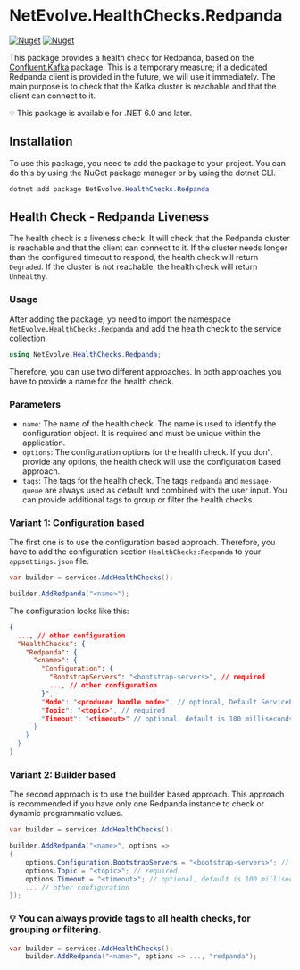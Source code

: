 # NetEvolve.HealthChecks.Redpanda

[![Nuget](https://img.shields.io/nuget/v/NetEvolve.HealthChecks.Redpanda?logo=nuget)](https://www.nuget.org/packages/NetEvolve.HealthChecks.Redpanda/)
[![Nuget](https://img.shields.io/nuget/dt/NetEvolve.HealthChecks.Redpanda?logo=nuget)](https://www.nuget.org/packages/NetEvolve.HealthChecks.Redpanda/)

This package provides a health check for Redpanda, based on the [Confluent.Kafka](https://www.nuget.org/packages/Confluent.Kafka/) package. This is a temporary measure; if a dedicated Redpanda client is provided in the future, we will use it immediately.
The main purpose is to check that the Kafka cluster is reachable and that the client can connect to it.

:bulb: This package is available for .NET 6.0 and later.

## Installation
To use this package, you need to add the package to your project. You can do this by using the NuGet package manager or by using the dotnet CLI.
```powershell
dotnet add package NetEvolve.HealthChecks.Redpanda
```

## Health Check - Redpanda Liveness
The health check is a liveness check. It will check that the Redpanda cluster is reachable and that the client can connect to it.
If the cluster needs longer than the configured timeout to respond, the health check will return `Degraded`.
If the cluster is not reachable, the health check will return `Unhealthy`.

### Usage
After adding the package, yo need to import the namespace `NetEvolve.HealthChecks.Redpanda` and add the health check to the service collection.
```csharp
using NetEvolve.HealthChecks.Redpanda;
```
Therefore, you can use two different approaches. In both approaches you have to provide a name for the health check.

### Parameters
- `name`: The name of the health check. The name is used to identify the configuration object. It is required and must be unique within the application.
- `options`: The configuration options for the health check. If you don't provide any options, the health check will use the configuration based approach.
- `tags`: The tags for the health check. The tags `redpanda` and `message-queue` are always used as default and combined with the user input. You can provide additional tags to group or filter the health checks.

### Variant 1: Configuration based
The first one is to use the configuration based approach. Therefore, you have to add the configuration section `HealthChecks:Redpanda` to your `appsettings.json` file.
```csharp
var builder = services.AddHealthChecks();

builder.AddRedpanda("<name>");
```

The configuration looks like this:
```json
{
  ..., // other configuration
  "HealthChecks": {
    "Redpanda": {
      "<name>": {
        "Configuration": {
          "BootstrapServers": "<bootstrap-servers>", // required
          ..., // other configuration
        }",
        "Mode": "<producer handle mode>", // optional, Default ServiceProvider
        "Topic": "<topic>", // required
        "Timeout": "<timeout>" // optional, default is 100 milliseconds
      }
    }
  }
}
```

### Variant 2: Builder based
The second approach is to use the builder based approach. This approach is recommended if you have only one Redpanda instance to check or dynamic programmatic values.
```csharp
var builder = services.AddHealthChecks();

builder.AddRedpanda("<name>", options =>
{
    options.Configuration.BootstrapServers = "<bootstrap-servers>"; // required
    options.Topic = "<topic>"; // required
    options.Timeout = "<timeout>"; // optional, default is 100 milliseconds
    ... // other configuration
});
```

### :bulb: You can always provide tags to all health checks, for grouping or filtering.

```csharp
var builder = services.AddHealthChecks();
    builder.AddRedpanda("<name>", options => ..., "redpanda");
```